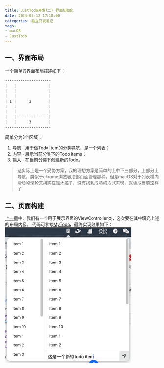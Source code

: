 ```yaml
---
title: JustTodo开发(二) 界面初始化
date: 2024-05-12 17:18:00
categories: 独立开发笔记
tags:
- macOS
- JustTodo
---
```


## 一、界面布局
一个简单的界面布局描述如下：
```css
---------------------
|   |               |
|   |               |
|   |               |
| 1 |      2        |
|   |               |
|   |               |
|   |---------------|
|   |      3        |
---------------------
```
简单分为3个区域：
1. 导航 - 用于做Todo Item的分类导航，是一个列表；
2. 内容 - 展示当前分类下的Todo Items；
3. 输入 - 在当前分类下创建新的Todo。

> 这实际上是一个妥协方案，我的理想方案是简单的上中下三部分，上部分上导航，类似于chrome浏览器顶部页面管理那种，但是macOS对于列表横向滑动的滚轮支持实在是太差了，没有找到成熟的方式实现，妥协成当前这样了

## 二、页面构建
[上一章]()中，我们有一个用于展示界面的ViewController类，这次要在其中填充上述的布局内容。
代码可参考[MyTodo](https://github.com/boybeak/MyTodo)，最终实现效果如下：
![my_todo_ui_init](../images/my_todo_ui_init.png)